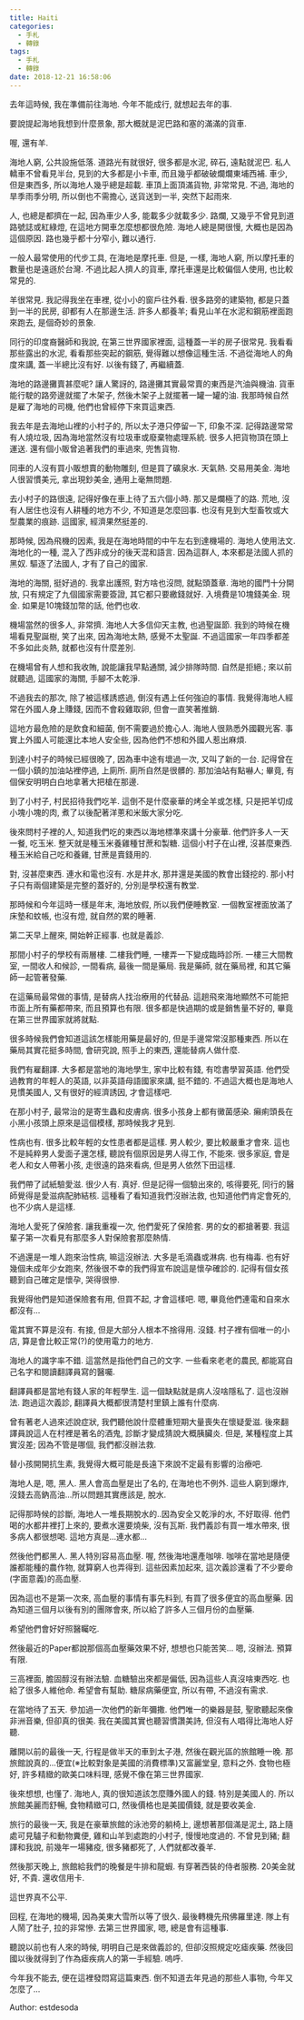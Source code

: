 ```yaml
---
title: Haiti
categories:
  - 手札
  - 轉錄
tags:
  - 手札
  - 轉錄
date: 2018-12-21 16:58:06
---
```

去年這時候, 我在準備前往海地. 今年不能成行, 就想起去年的事.

要說提起海地我想到什麼景象, 那大概就是泥巴路和塞的滿滿的貨車.

喔, 還有羊.

海地人窮, 公共設施低落. 道路光有就很好, 很多都是水泥, 碎石, 遠點就泥巴.
私人轎車不曾看見半台, 見到的大多都是小卡車, 而且幾乎都破破爛爛東埔西補.
車少, 但是東西多, 所以海地人幾乎總是超載. 車頂上面頂滿貨物, 非常常見.
不過, 海地的旱季雨季分明, 所以倒也不需擔心, 送貨送到一半, 突然下起雨來.

人, 也總是都擠在一起, 因為車少人多, 能載多少就載多少.
路爛, 又幾乎不曾見到道路號誌或紅綠燈, 在這地方開車怎麼想都很危險.
海地人總是開很慢, 大概也是因為這個原因. 路也幾乎都十分窄小, 難以通行.

一般人最常使用的代步工具, 在海地是摩托車.
但是, 一樣, 海地人窮, 所以摩托車的數量也是遠遜於台灣.
不過比起人擠人的貨車, 摩托車還是比較偏個人使用, 也比較常見的.

羊很常見. 我記得我坐在車裡, 從小小的窗戶往外看.
很多路旁的建築物, 都是只蓋到一半的民房, 卻都有人在那邊生活.
許多人都養羊; 看見山羊在水泥和鋼筋裡面跑來跑去, 是個奇妙的景象.

同行的印度裔醫師和我說, 在第三世界國家裡面, 這種蓋一半的房子很常見.
我看看那些露出的水泥, 看看那些突起的鋼筋, 覺得難以想像這種生活.
不過從海地人的角度來講, 蓋一半總比沒有好. 以後有錢了, 再繼續蓋.

海地的路邊攤賣甚麼呢? 讓人驚訝的, 路邊攤其實最常賣的東西是汽油與機油.
貨車能行駛的路旁邊就擺了木架子, 然後木架子上就擺著一罐一罐的油.
我那時候自然是雇了海地的司機, 他們也曾經停下來買這東西.

我去年是去海地山裡的小村子的, 所以太子港只停留一下, 印象不深.
記得路邊常常有人燒垃圾, 因為海地當然沒有垃圾車或廢棄物處理系統.
很多人把貨物頂在頭上運送. 還有個小販曾追著我們的車過來, 兜售貨物.

同車的人沒有買小販想賣的動物雕刻, 但是買了礦泉水. 天氣熱.
交易用美金. 海地人很習慣美元, 拿出現鈔美金, 通用上毫無問題.

去小村子的路很遠, 記得好像在車上待了五六個小時. 那又是爛極了的路.
荒地, 沒有人居住也沒有人耕種的地方不少, 不知道是怎麼回事.
也沒有見到大型畜牧或大型農業的痕跡. 這國家, 經濟果然挺差的.

那時候, 因為飛機的因素, 我是在海地時間的中午左右到達機場的.
海地人使用法文. 海地化的一種, 混入了西非成分的後天混和語言.
因為這群人, 本來都是法國人抓的黑奴. 驅逐了法國人, 才有了自己的國家.

海地的海關, 挺好過的. 我拿出護照, 對方啥也沒問, 就點頭蓋章.
海地的國門十分開放, 只有規定了九個國家需要簽證, 其它都只要繳錢就好.
入境費是10塊錢美金. 現金. 如果是10塊錢加幣的話, 他們也收.

機場當然的很多人, 非常擠. 海地人大多信仰天主教, 也過聖誕節.
我到的時候在機場看見聖誕樹, 笑了出來, 因為海地太熱, 感覺不太聖誕.
不過這國家一年四季都差不多如此炎熱, 就都也沒有什麼差別.

在機場曾有人想和我收賄, 說能讓我早點通關, 減少排隊時間.
自然是拒絕.; 來以前就聽過, 這國家的海關, 手腳不太乾淨.

不過我去的那次, 除了被這樣誘惑過, 倒沒有遇上任何強迫的事情.
我覺得海地人經常在外國人身上賺錢, 因而不會殺雞取卵, 但會一直笑著推銷.

這地方最危險的是飲食和細菌, 倒不需要過於擔心人. 海地人很熟悉外國觀光客.
事實上外國人可能還比本地人安全些, 因為他們不想和外國人惹出麻煩.

到達小村子的時候已經很晚了, 因為車中途有壞過一次, 又叫了新的一台.
記得曾在一個小鎮的加油站裡停過, 上廁所. 廁所自然是很髒的.
那加油站有點嚇人; 畢竟, 有個保安明明白白地拿著大把槍在那邊.

到了小村子, 村民招待我們吃羊. 這倒不是什麼豪華的烤全羊或怎樣,
只是把羊切成小塊小塊的肉, 煮了以後配著洋蔥和米飯大家分吃.

後來問村子裡的人, 知道我們吃的東西以海地標準來講十分豪華.
他們許多人一天一餐, 吃玉米. 整天就是種玉米養雞種甘蔗和製糖.
這個小村子在山裡, 沒甚麼東西. 種玉米給自己吃和養雞, 甘蔗是賣錢用的.

對, 沒甚麼東西. 連水和電也沒有. 水是井水, 那井還是美國的教會出錢挖的.
那小村子只有兩個建築是完整的蓋好的, 分別是學校還有教堂.

那時候和今年這時一樣是年末, 海地放假, 所以我們便睡教室.
一個教室裡面放滿了床墊和蚊帳, 也沒有燈, 就自然的累的睡著.

第二天早上醒來, 開始幹正經事. 也就是義診.

那間小村子的學校有兩層樓. 二樓我們睡, 一樓弄一下變成臨時診所.
一樓三大間教室, 一間收人和候診, 一間看病, 最後一間是藥局.
我是藥師, 就在藥局裡, 和其它藥師一起管著發藥.

在這藥局最常做的事情, 是替病人找治療用的代替品.
這趟飛來海地顯然不可能把市面上所有藥都帶來, 而且預算也有限.
很多都是快過期的或是銷售量不好的, 畢竟在第三世界國家就將就點.

很多時候我們會知道這該怎樣能用藥是最好的, 但是手邊常常沒那種東西.
所以在藥局其實花挺多時間, 會研究說, 照手上的東西, 還能替病人做什麼.

我們有雇翻譯. 大多都是當地的海地學生, 家中比較有錢, 有唸書學習英語.
他們受過教育的年輕人的英語, 以非英語母語國家來講, 挺不錯的.
不過這大概也是海地人見慣美國人, 又有很好的經濟誘因, 才會這樣吧.

在那小村子, 最常治的是寄生蟲和皮膚病. 很多小孩身上都有黴菌感染.
癩痢頭長在小黑小孩頭上原來是這個模樣, 那時候我才見到.

性病也有. 很多比較年輕的女性患者都是這樣. 男人較少, 要比較嚴重才會來.
這也不是純粹男人愛面子還怎樣, 聽說有個原因是男人得工作, 不能來.
很多家庭, 會是老人和女人帶著小孩, 走很遠的路來看病, 但是男人依然下田這樣.

我們帶了試紙驗愛滋. 很少人有. 真好.
但是記得一個驗出來的, 咳得要死, 同行的醫師覺得是愛滋病配肺結核.
這種看了看知道我們沒辦法救, 也知道他們肯定會死的, 也不少病人是這樣.

海地人愛死了保險套. 讓我重複一次, 他們愛死了保險套. 男的女的都搶著要.
我這輩子第一次看見有那麼多人對保險套那麼熱情.

不過還是一堆人跑來治性病, 嘛這沒辦法. 大多是毛滴蟲或淋病. 也有梅毒.
也有好幾個未成年少女跑來, 然後很不幸的我們得宣布說這是懷孕確診的.
記得有個女孩聽到自己確定是懷孕, 哭得很慘.

我覺得他們是知道保險套有用, 但買不起, 才會這樣吧.
嗯, 畢竟他們連電和自來水都沒有...

電其實不算是沒有. 有接, 但是大部分人根本不捨得用. 沒錢.
村子裡有個唯一的小店, 算是會比較正常(?)的使用電力的地方.

海地人的識字率不錯. 這當然是指他們自己的文字.
一些看來老老的農民, 都能寫自己名字和閱讀翻譯員寫的醫囑.

翻譯員都是當地有錢人家的年輕學生. 這一個缺點就是病人沒啥隱私了.
這也沒辦法. 跑過這次義診, 翻譯員大概都很清楚村里鎮上誰有什麼病.

曾有著老人過來述說症狀, 我們聽他說什麼體重短期大量喪失在懷疑愛滋.
後來翻譯員說這人在村裡是著名的酒鬼, 診斷才變成猜說大概胰臟炎.
但是, 某種程度上其實沒差; 因為不管是哪個, 我們都沒辦法救.

替小孩開開抗生素, 我覺得大概可能是長遠下來說不定最有影響的治療吧.

海地人是, 嗯, 黑人. 黑人會高血壓是出了名的, 在海地也不例外.
這些人窮到爆炸, 沒錢去高鈉高油...所以問題其實應該是, 脫水.

記得那時候的診斷, 海地人一堆長期脫水的..因為安全又乾淨的水, 不好取得.
他們喝的水都井裡打上來的, 要煮水還要燒柴, 沒有瓦斯.
我們義診有買一堆水帶來, 很多病人都很想喝. 這地方真是...連水都...

然後他們都黑人. 黑人特別容易高血壓. 喔, 然後海地還產咖啡.
咖啡在當地是隨便誰都能種的農作物, 就算窮人也弄得到.
這些因素加起來, 這次義診還看了不少要命(字面意義)的高血壓.

因為這也不是第一次來, 高血壓的事情有事先料到, 有買了很多便宜的高血壓藥.
因為知道三個月以後有別的團隊會來, 所以給了許多人三個月份的血壓藥.

希望他們會好好照醫矚吃.

然後最近的Paper都說那個高血壓藥效果不好, 想想也只能苦笑...
嗯, 沒辦法. 預算有限.

三高裡面, 膽固醇沒有辦法驗. 血糖驗出來都是偏低, 因為這些人真沒啥東西吃.
也給了很多人維他命. 希望會有幫助. 糖尿病藥便宜, 所以有帶, 不過沒有需求.

在當地待了五天. 參加過一次他們的新年彌撒.
他們唯一的樂器是鼓, 聖歌聽起來像非洲音樂, 但卻真的很美.
我在美國其實也聽習慣讚美詩, 但沒有人唱得比海地人好聽.

離開以前的最後一天, 行程是做半天的車到太子港, 然後在觀光區的旅館睡一晚.
那旅館說真的...便宜(※比較對象是美國的消費標準)又富麗堂皇, 意料之外.
食物也極好, 許多精緻的歐美口味料理, 感覺不像在第三世界國家.

後來想想, 也懂了. 海地人, 真的很知道該怎麼賺外國人的錢. 特別是美國人的.
所以旅館美麗而舒暢, 食物精緻可口, 然後價格也是美國價錢, 就是要收美金.

旅行的最後一天, 我是在豪華旅館的泳池旁的躺椅上, 邊想著那個滿是泥土,
路上隨處可見驢子和動物糞便, 雞和山羊到處跑的小村子, 慢慢地度過的.
不曾見到豬; 翻譯和我說, 前幾年一場豬疫, 很多豬都死了, 人們就都改養羊.

然後那天晚上, 旅館給我們的晚餐是牛排和龍蝦.
有穿著西裝的侍者服務. 20美金就好, 不貴. 還收信用卡.

這世界真不公平.

回程, 在海地的機場, 因為美東大雪所以等了很久. 最後轉機先飛佛羅里達.
隊上有人鬧了肚子, 拉的非常慘. 去第三世界國家, 嗯, 總是會有這種事.

聽說以前也有人來的時候, 明明自己是來做義診的, 但卻沒照規定吃瘧疾藥.
然後回國以後就得到了作為瘧疾病人的第一手經驗. 嗚呼.

今年我不能去, 便在這裡發悶寫這篇東西.
倒不知道去年見過的那些人事物, 今年又怎麼了...

Author: estdesoda
